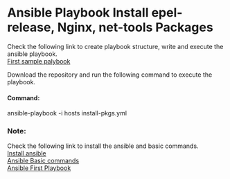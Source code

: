 # Ansible Playbook Install epel-release, Nginx, net-tools Packages
Check the following link to create playbook structure, write and execute the ansible playbook.</br>
<a href="https://smarttechfunda.com/packages-installation-using-ansible-playbook/">First sample palybook</a>

Download the repository and run the following command to execute the playbook.
<h4>Command:</h4>
ansible-playbook -i hosts install-pkgs.yml

<h3>Note:</h3>
Check the following link to install the ansible and basic commands.</br>
<a href="https://smarttechfunda.com/automate-the-installation-of-ansible-on-centos-8/">Install ansible</a> </br>
<a href="https://smarttechfunda.com/ansible-basic-commands/">Ansible Basic commands</a> </br>
<a href="https://smarttechfunda.com/ansible-first-playbook/">Ansible First Playbook</a>
